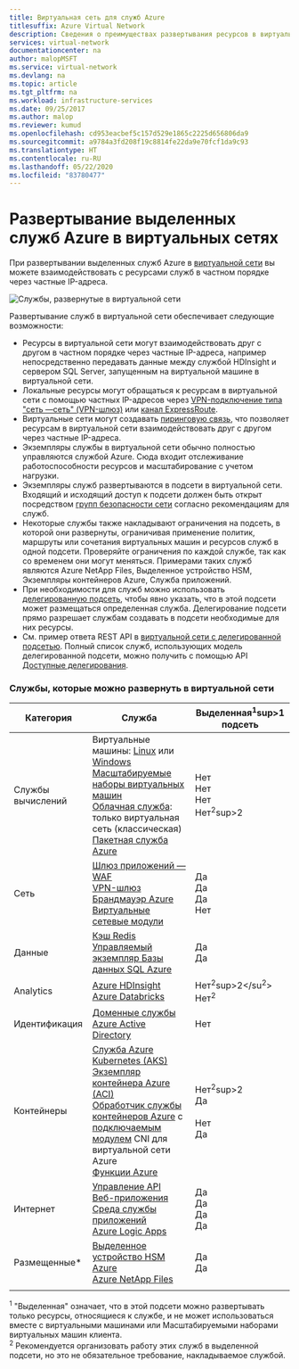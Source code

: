 ```yaml
---
title: Виртуальная сеть для служб Azure
titlesuffix: Azure Virtual Network
description: Сведения о преимуществах развертывания ресурсов в виртуальной сети. Ресурсы в виртуальной сети могут взаимодействовать друг с другом и локальным ресурсом, не передавая трафик через Интернет.
services: virtual-network
documentationcenter: na
author: malopMSFT
ms.service: virtual-network
ms.devlang: na
ms.topic: article
ms.tgt_pltfrm: na
ms.workload: infrastructure-services
ms.date: 09/25/2017
ms.author: malop
ms.reviewer: kumud
ms.openlocfilehash: cd953eacbef5c157d529e1865c2225d656806da9
ms.sourcegitcommit: a9784a3fd208f19c8814fe22da9e70fcf1da9c93
ms.translationtype: HT
ms.contentlocale: ru-RU
ms.lasthandoff: 05/22/2020
ms.locfileid: "83780477"
---
```

# <a name="deploy-dedicated-azure-services-into-virtual-networks"></a>Развертывание выделенных служб Azure в виртуальных сетях

При развертывании выделенных служб Azure в [виртуальной сети](virtual-networks-overview.md) вы можете взаимодействовать с ресурсами служб в частном порядке через частные IP-адреса.

![Службы, развернутые в виртуальной сети](./media/virtual-network-for-azure-services/deploy-service-into-vnet.png)

Развертывание служб в виртуальной сети обеспечивает следующие возможности:

- Ресурсы в виртуальной сети могут взаимодействовать друг с другом в частном порядке через частные IP-адреса, например непосредственно передавать данные между службой HDInsight и сервером SQL Server, запущенным на виртуальной машине в виртуальной сети.
- Локальные ресурсы могут обращаться к ресурсам в виртуальной сети с помощью частных IP-адресов через [VPN-подключение типа "сеть —сеть" (VPN-шлюз)](../vpn-gateway/vpn-gateway-about-vpngateways.md?toc=%2fazure%2fvirtual-network%2ftoc.json#s2smulti) или [канал ExpressRoute](../expressroute/expressroute-introduction.md?toc=%2fazure%2fvirtual-network%2ftoc.json).
- Виртуальные сети могут создавать [пиринговую связь](virtual-network-peering-overview.md), что позволяет ресурсам в виртуальной сети взаимодействовать друг с другом через частные IP-адреса.
- Экземпляры службы в виртуальной сети обычно полностью управляются службой Azure. Сюда входит отслеживание работоспособности ресурсов и масштабирование с учетом нагрузки.
- Экземпляры служб развертываются в подсети в виртуальной сети. Входящий и исходящий доступ к подсети должен быть открыт посредством [групп безопасности сети](security-overview.md#network-security-groups) согласно рекомендациям для служб.
- Некоторые службы также накладывают ограничения на подсеть, в которой они развернуты, ограничивая применение политик, маршруты или сочетания виртуальных машин и ресурсов служб в одной подсети. Проверяйте ограничения по каждой службе, так как со временем они могут меняться. Примерами таких служб являются Azure NetApp Files, Выделенное устройство HSM, Экземпляры контейнеров Azure, Служба приложений. 
- При необходимости для служб можно использовать [делегированную подсеть](virtual-network-manage-subnet.md#add-a-subnet), чтобы явно указать, что в этой подсети может размещаться определенная служба. Делегирование подсети прямо разрешает службам создавать в подсети необходимые для них ресурсы.
- См. пример ответа REST API в [виртуальной сети с делегированной подсетью](https://docs.microsoft.com/rest/api/virtualnetwork/virtualnetworks/get#get-virtual-network-with-a-delegated-subnet). Полный список служб, использующих модель делегированной подсети, можно получить с помощью API [Доступные делегирования](https://docs.microsoft.com/rest/api/virtualnetwork/availabledelegations/list).

### <a name="services-that-can-be-deployed-into-a-virtual-network"></a>Службы, которые можно развернуть в виртуальной сети

|Категория|Служба| Выделенная<sup>1</sup>sup>1</sup> подсеть
|-|-|-|
| Службы вычислений | Виртуальные машины: [Linux](../virtual-machines/linux/infrastructure-networking-guidelines.md?toc=%2fazure%2fvirtual-network%2ftoc.json) или [Windows](../virtual-machines/windows/infrastructure-networking-guidelines.md?toc=%2fazure%2fvirtual-network%2ftoc.json) <br/>[Масштабируемые наборы виртуальных машин](../virtual-machine-scale-sets/virtual-machine-scale-sets-mvss-existing-vnet.md?toc=%2fazure%2fvirtual-network%2ftoc.json)<br/>[Облачная служба](https://msdn.microsoft.com/library/azure/jj156091): только виртуальная сеть (классическая)<br/> [Пакетная служба Azure](../batch/nodes-and-pools.md?toc=%2fazure%2fvirtual-network%2ftoc.json#virtual-network-vnet-and-firewall-configuration)| Нет <br/> Нет <br/> Нет <br/> Нет<sup>2</sup>sup>2</sup>
| Сеть | [Шлюз приложений — WAF](../application-gateway/application-gateway-ilb-arm.md?toc=%2fazure%2fvirtual-network%2ftoc.json)<br/>[VPN-шлюз](../vpn-gateway/vpn-gateway-about-vpngateways.md?toc=%2fazure%2fvirtual-network%2ftoc.json)<br/>[Брандмауэр Azure](../firewall/overview.md?toc=%2fazure%2fvirtual-network%2ftoc.json) <br/>[Виртуальные сетевые модули](/windows-server/networking/sdn/manage/use-network-virtual-appliances-on-a-vn) | Да <br/> Да <br/> Да <br/> Нет
|Данные|[Кэш Redis](../azure-cache-for-redis/cache-how-to-premium-vnet.md?toc=%2fazure%2fvirtual-network%2ftoc.json)<br/>[Управляемый экземпляр Базы данных SQL Azure](../sql-database/sql-database-managed-instance-connectivity-architecture.md?toc=%2fazure%2fvirtual-network%2ftoc.json)| Да <br/> Да <br/> 
|Analytics | [Azure HDInsight](../hdinsight/hdinsight-extend-hadoop-virtual-network.md?toc=%2fazure%2fvirtual-network%2ftoc.json)<br/>[Azure Databricks](../azure-databricks/what-is-azure-databricks.md?toc=%2fazure%2fvirtual-network%2ftoc.json) |Нет<sup>2</sup>sup>2</su<sup>2</sup>> <br/> Нет<sup>2</sup> <br/> 
| Идентификация | [Доменные службы Azure Active Directory](../active-directory-domain-services/active-directory-ds-getting-started-vnet.md?toc=%2fazure%2fvirtual-network%2ftoc.json) |Нет <br/>
| Контейнеры | [Служба Azure Kubernetes (AKS)](../aks/concepts-network.md?toc=%2fazure%2fvirtual-network%2ftoc.json)<br/>[Экземпляр контейнера Azure (ACI)](https://www.aka.ms/acivnet)<br/>[Обработчик службы контейнеров Azure](https://github.com/Azure/acs-engine) с [подключаемым модулем](https://github.com/Azure/acs-engine/tree/master/examples/vnet) CNI для виртуальной сети Azure<br/>[Функции Azure](../azure-functions/functions-networking-options.md#virtual-network-integration) |Нет<sup>2</sup>sup>2</sup><br/> Да <br/><br/> Нет <br/> Да
| Интернет | [Управление API](../api-management/api-management-using-with-vnet.md?toc=%2fazure%2fvirtual-network%2ftoc.json)<br/>[Веб-приложения](../app-service/web-sites-integrate-with-vnet.md?toc=%2fazure%2fvirtual-network%2ftoc.json)<br/>[Среда службы приложений](../app-service/web-sites-integrate-with-vnet.md?toc=%2fazure%2fvirtual-network%2ftoc.json)<br/>[Azure Logic Apps](../logic-apps/connect-virtual-network-vnet-isolated-environment-overview.md?toc=%2fazure%2fvirtual-network%2ftoc.json)<br/>|Да <br/> Да <br/> Да <br/> Да
| Размещенные* | [Выделенное устройство HSM Azure](../dedicated-hsm/index.yml?toc=%2fazure%2fvirtual-network%2ftoc.json)<br/>[Azure NetApp Files](../azure-netapp-files/azure-netapp-files-introduction.md?toc=%2fazure%2fvirtual-network%2ftoc.json)<br/>|Да <br/> Да <br/>
| | |

<sup>1</sup> "Выделенная" означает, что в этой подсети можно развертывать только ресурсы, относящиеся к службе, и не может использоваться вместе с виртуальными машинами или Масштабируемыми наборами виртуальных машин клиента. <br/> 
<sup>2</sup> Рекомендуется организовать работу этих служб в выделенной подсети, но это не обязательное требование, накладываемое службой.
